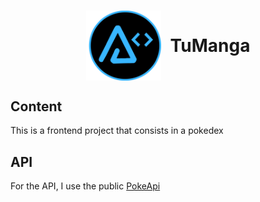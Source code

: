 <h1 style="display:flex;width=100%;justify-content:center;align-items:center;gap: 15px"><img src="BrandT2.png" alt="arnaizDev brand" style="width:120px" /> TuManga</h1>

## Content

This is a frontend project that consists in a pokedex

## API

For the API, I use the public [PokeApi](https://pokeapi.co/)